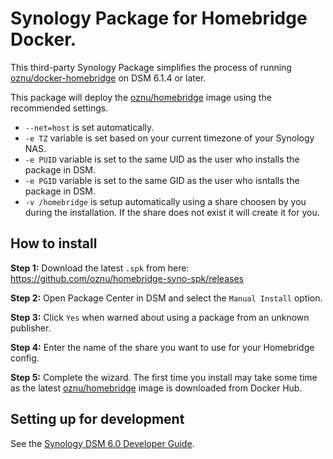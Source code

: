 # Synology Package for Homebridge Docker.

This third-party Synology Package simplifies the process of running [oznu/docker-homebridge](https://github.com/oznu/docker-homebridge) on DSM 6.1.4 or later.

This package will deploy the [oznu/homebridge](https://hub.docker.com/r/oznu/homebridge/) image using the recommended settings.

* `--net=host` is set automatically.
* `-e TZ` variable is set based on your current timezone of your Synology NAS.
* `-e PUID` variable is set to the same UID as the user who installs the package in DSM.
* `-e PGID` variable is set to the same GID as the user who isntalls the package in DSM.
* `-v /homebridge` is setup automatically using a share choosen by you during the installation. If the share does not exist it will create it for you.

## How to install

**Step 1:** Download the latest `.spk` from here: https://github.com/oznu/homebridge-syno-spk/releases

**Step 2:** Open Package Center in DSM and select the `Manual Install` option.

**Step 3:** Click `Yes` when warned about using a package from an unknown publisher.

**Step 4:** Enter the name of the share you want to use for your Homebridge config.

**Step 5:** Complete the wizard. The first time you install may take some time as the latest [oznu/homebridge](https://hub.docker.com/r/oznu/homebridge/) image is downloaded from Docker Hub.

## Setting up for development

See the [Synology DSM 6.0 Developer Guide](https://developer.synology.com/developer-guide/index.html).
